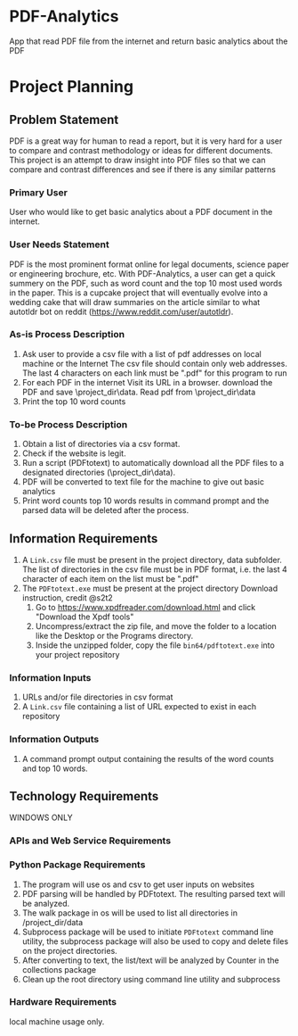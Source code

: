 # PDF-Analytics
App that read PDF file from the internet and return basic analytics about the PDF
# Project Planning

## Problem Statement

PDF is a great way for human to read a report, but it is very hard for a user to compare and contrast
methodology or ideas for different documents.  This project is an attempt to draw insight into PDF
files so that we can compare and contrast differences and see if there is any similar patterns

### Primary User

User who would like to get basic analytics about a PDF document in the internet.

### User Needs Statement 

PDF is the most prominent format online for legal documents, science paper or engineering brochure, 
etc.  With PDF-Analytics, a user can get a quick summery on the PDF, such as word count and the top 
10 most used words in the paper.  This is a cupcake project that will eventually evolve into a 
wedding cake that will draw summaries on the article similar to what autotldr bot on reddit 
(https://www.reddit.com/user/autotldr).

### As-is Process Description

  1. Ask user to provide a csv file with a list of pdf addresses on local machine or the Internet
      The csv file should contain only web addresses.  The last 4 characters on each link must be ".pdf" for this program to run
  2. For each PDF in the internet
      Visit its URL in a browser.
      download the PDF and save \project_dir\data.
      Read pdf from \project_dir\data
  3. Print the top 10 word counts
      

### To-be Process Description
  1. Obtain a list of directories via a csv format.
  2. Check if the website is legit.  
  3. Run a script (PDFtotext) to automatically download all the PDF files to a designated directories (\project_dir\data).
  4. PDF will be converted to text file for the machine to give out basic analytics
  5. Print word counts top 10 words results in command prompt and the parsed data will be deleted after the process.  


## Information Requirements
  1. A `Link.csv` file must be present in the project directory, data subfolder. The list of directories in the csv file 
    must be in PDF format, i.e. the last 4 character of each item on the list must be ".pdf"
  2. The `PDFtotext.exe` must be present at the project directory 
      Download instruction, credit @s2t2 
      1. Go to https://www.xpdfreader.com/download.html and click "Download the Xpdf tools"
      2. Uncompress/extract the zip file, and move the folder to a location like the Desktop or the Programs directory.
      3. Inside the unzipped folder, copy the file `bin64/pdftotext.exe` into your project repository

### Information Inputs

  1. URLs and/or file directories in csv format
  2. A `Link.csv` file containing a list of URL expected to exist in each repository
  
### Information Outputs
  1. A command prompt output containing the results of the word counts and top 10 words.

## Technology Requirements
WINDOWS ONLY

### APIs and Web Service Requirements

### Python Package Requirements
  1. The program will use os and csv to get user inputs on websites
  2. PDF parsing will be handled by PDFtotext.  The resulting parsed text will be analyzed.
  3. The walk package in os will be used to list all directories in /project_dir/data
  4. Subprocess package will be used to initiate `PDFtotext` command line utility, the subprocess package will also be used 
      to copy and delete files on the project directories.
  5. After converting to text, the list/text will be analyzed by Counter in the collections package
  6. Clean up the root directory using command line utility and subprocess


### Hardware Requirements
local machine usage only.
